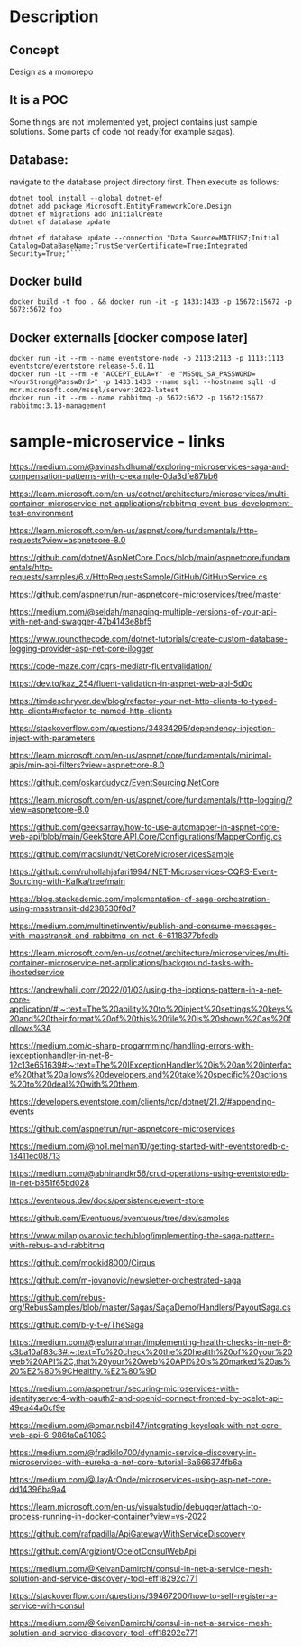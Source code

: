 # Description 
## Concept
Design as a monorepo
## It is a POC
Some things are not implemented yet, project contains just sample solutions. Some parts of code not ready(for example sagas).
## Database:
navigate to the database project directory first.
Then execute as follows:
```
dotnet tool install --global dotnet-ef
dotnet add package Microsoft.EntityFrameworkCore.Design
dotnet ef migrations add InitialCreate
dotnet ef database update

dotnet ef database update --connection "Data Source=MATEUSZ;Initial Catalog=DataBaseName;TrustServerCertificate=True;Integrated Security=True;"```
```
## Docker build
```
docker build -t foo . && docker run -it -p 1433:1433 -p 15672:15672 -p 5672:5672 foo
```
## Docker externalls [docker compose later]
```
docker run -it --rm --name eventstore-node -p 2113:2113 -p 1113:1113 eventstore/eventstore:release-5.0.11
docker run -it --rm -e "ACCEPT_EULA=Y" -e "MSSQL_SA_PASSWORD=<YourStrong@Passw0rd>" -p 1433:1433 --name sql1 --hostname sql1 -d mcr.microsoft.com/mssql/server:2022-latest
docker run -it --rm --name rabbitmq -p 5672:5672 -p 15672:15672 rabbitmq:3.13-management
```
# sample-microservice - links

https://medium.com/@avinash.dhumal/exploring-microservices-saga-and-compensation-patterns-with-c-example-0da3dfe87bb6

https://learn.microsoft.com/en-us/dotnet/architecture/microservices/multi-container-microservice-net-applications/rabbitmq-event-bus-development-test-environment

https://learn.microsoft.com/en-us/aspnet/core/fundamentals/http-requests?view=aspnetcore-8.0

https://github.com/dotnet/AspNetCore.Docs/blob/main/aspnetcore/fundamentals/http-requests/samples/6.x/HttpRequestsSample/GitHub/GitHubService.cs

https://github.com/aspnetrun/run-aspnetcore-microservices/tree/master

https://medium.com/@seldah/managing-multiple-versions-of-your-api-with-net-and-swagger-47b4143e8bf5

https://www.roundthecode.com/dotnet-tutorials/create-custom-database-logging-provider-asp-net-core-ilogger

https://code-maze.com/cqrs-mediatr-fluentvalidation/

https://dev.to/kaz_254/fluent-validation-in-aspnet-web-api-5d0o

https://timdeschryver.dev/blog/refactor-your-net-http-clients-to-typed-http-clients#refactor-to-named-http-clients

https://stackoverflow.com/questions/34834295/dependency-injection-inject-with-parameters

https://learn.microsoft.com/en-us/aspnet/core/fundamentals/minimal-apis/min-api-filters?view=aspnetcore-8.0

https://github.com/oskardudycz/EventSourcing.NetCore

https://learn.microsoft.com/en-us/aspnet/core/fundamentals/http-logging/?view=aspnetcore-8.0

https://github.com/geeksarray/how-to-use-automapper-in-aspnet-core-web-api/blob/main/GeekStore.API.Core/Configurations/MapperConfig.cs

https://github.com/madslundt/NetCoreMicroservicesSample

https://github.com/ruhollahjafari1994/.NET-Microservices-CQRS-Event-Sourcing-with-Kafka/tree/main

https://blog.stackademic.com/implementation-of-saga-orchestration-using-masstransit-dd238530f0d7

https://medium.com/multinetinventiv/publish-and-consume-messages-with-masstransit-and-rabbitmq-on-net-6-6118377bfedb

https://learn.microsoft.com/en-us/dotnet/architecture/microservices/multi-container-microservice-net-applications/background-tasks-with-ihostedservice

https://andrewhalil.com/2022/01/03/using-the-ioptions-pattern-in-a-net-core-application/#:~:text=The%20ability%20to%20inject%20settings%20keys%20and%20their,format%20of%20this%20file%20is%20shown%20as%20follows%3A

https://medium.com/c-sharp-progarmming/handling-errors-with-iexceptionhandler-in-net-8-12c13e651639#:~:text=The%20IExceptionHandler%20is%20an%20interface%20that%20allows%20developers,and%20take%20specific%20actions%20to%20deal%20with%20them.

https://developers.eventstore.com/clients/tcp/dotnet/21.2/#appending-events

https://github.com/aspnetrun/run-aspnetcore-microservices

https://medium.com/@no1.melman10/getting-started-with-eventstoredb-c-13411ec08713

https://medium.com/@abhinandkr56/crud-operations-using-eventstoredb-in-net-b851f65bd028

https://eventuous.dev/docs/persistence/event-store

https://github.com/Eventuous/eventuous/tree/dev/samples

https://www.milanjovanovic.tech/blog/implementing-the-saga-pattern-with-rebus-and-rabbitmq

https://github.com/mookid8000/Cirqus

https://github.com/m-jovanovic/newsletter-orchestrated-saga 

https://github.com/rebus-org/RebusSamples/blob/master/Sagas/SagaDemo/Handlers/PayoutSaga.cs

https://github.com/b-y-t-e/TheSaga

https://medium.com/@jeslurrahman/implementing-health-checks-in-net-8-c3ba10af83c3#:~:text=To%20check%20the%20health%20of%20your%20web%20API%2C,that%20your%20web%20API%20is%20marked%20as%20%E2%80%9CHealthy.%E2%80%9D

https://medium.com/aspnetrun/securing-microservices-with-identityserver4-with-oauth2-and-openid-connect-fronted-by-ocelot-api-49ea44a0cf9e

https://medium.com/@omar.nebi147/integrating-keycloak-with-net-core-web-api-6-986fa0a81063

https://medium.com/@fradkilo700/dynamic-service-discovery-in-microservices-with-eureka-a-net-core-tutorial-6a666374fb6a

https://medium.com/@JayArOnde/microservices-using-asp-net-core-dd14396ba9a4

https://learn.microsoft.com/en-us/visualstudio/debugger/attach-to-process-running-in-docker-container?view=vs-2022

https://github.com/rafpadilla/ApiGatewayWithServiceDiscovery

https://github.com/Argiziont/OcelotConsulWebApi

https://medium.com/@KeivanDamirchi/consul-in-net-a-service-mesh-solution-and-service-discovery-tool-eff18292c771

https://stackoverflow.com/questions/39467200/how-to-self-register-a-service-with-consul

https://medium.com/@KeivanDamirchi/consul-in-net-a-service-mesh-solution-and-service-discovery-tool-eff18292c771
